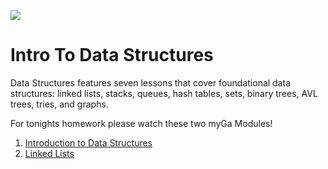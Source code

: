 ![](https://ga-dash.s3.amazonaws.com/production/assets/logo-9f88ae6c9c3871690e33280fcf557f33.png) 

# Intro To Data Structures
Data Structures features seven lessons that cover foundational data structures: linked lists, stacks, queues, hash tables, sets, binary trees, AVL trees, tries, and graphs.

For tonights homework please watch these two myGa Modules!

1. [Introduction to Data Structures](https://my.generalassemb.ly/activities/878?from=dashboard) 
2. [Linked Lists](https://my.generalassemb.ly/activities/397) 
